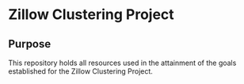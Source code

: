 # Zillow Clustering Project

## Purpose
This repository holds all resources used in the attainment of the goals established for the Zillow Clustering Project.